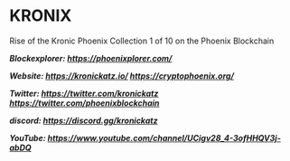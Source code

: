 # KRONIX
Rise of the Kronic Phoenix
Collection 1 of 10 on the Phoenix Blockchain

***Blockexplorer: https://phoenixplorer.com/***

***Website: https://kronickatz.io/
         https://cryptophoenix.org/***

***Twitter: https://twitter.com/kronickatz
         https://twitter.com/phoenixblockchain***

***discord: https://discord.gg/kronickatz***

***YouTube: https://www.youtube.com/channel/UCigv28_4-3ofHHQV3j-abDQ***
